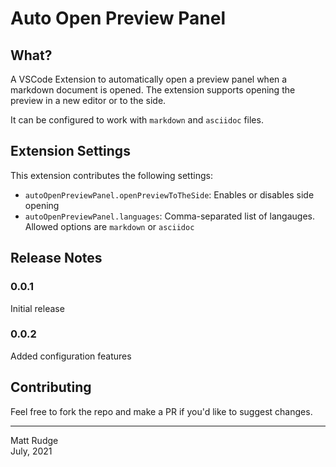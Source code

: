 # Auto Open Preview Panel

## What?

A VSCode Extension to automatically open a preview panel when a markdown document is opened. The extension supports opening the preview in a new editor or to the side.

It can be configured to work with `markdown` and `asciidoc` files.

## Extension Settings

This extension contributes the following settings:

* `autoOpenPreviewPanel.openPreviewToTheSide`: Enables or disables side opening
* `autoOpenPreviewPanel.languages`: Comma-separated list of langauges. Allowed options are `markdown` or `asciidoc`

## Release Notes

### 0.0.1

Initial release

### 0.0.2

Added configuration features

## Contributing

Feel free to fork the repo and make a PR if you'd like to suggest changes.

-----
Matt Rudge<br/>
July, 2021